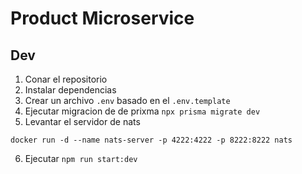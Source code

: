 # Product Microservice

## Dev

1. Conar el repositorio
2. Instalar dependencias
3. Crear un archivo `.env` basado en el `.env.template`
4. Ejecutar migracion de de prixma `npx prisma migrate dev`
5. Levantar el servidor de nats
```
docker run -d --name nats-server -p 4222:4222 -p 8222:8222 nats
```
6. Ejecutar `npm run start:dev`